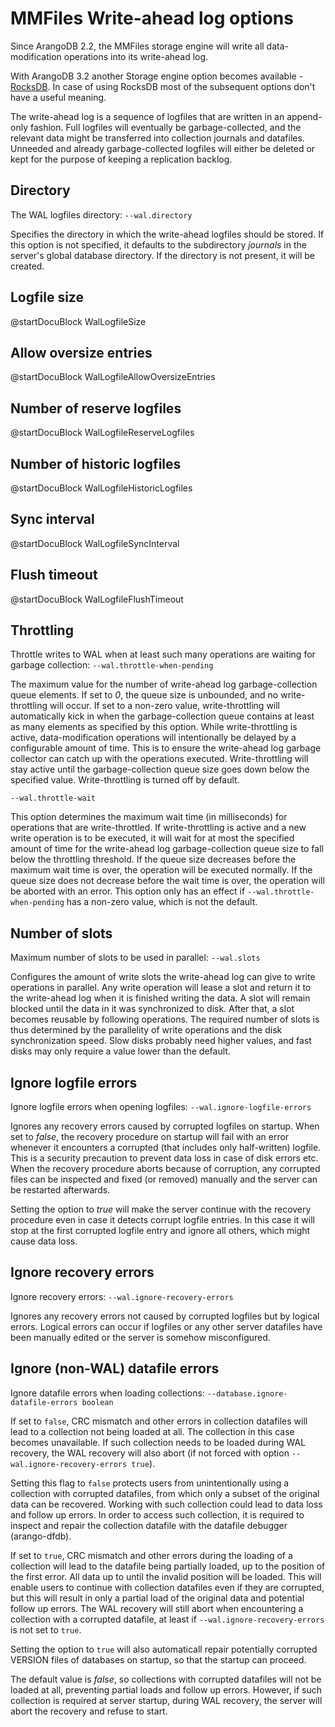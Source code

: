 MMFiles Write-ahead log options
===============================

Since ArangoDB 2.2, the MMFiles storage engine will write all data-modification
operations into its write-ahead log.

With ArangoDB 3.2 another Storage engine option becomes available - [RocksDB](RocksDB.md).
In case of using RocksDB most of the subsequent options don't have a useful meaning.

The write-ahead log is a sequence of logfiles that are written in an append-only
fashion. Full logfiles will eventually be garbage-collected, and the relevant data
might be transferred into collection journals and datafiles. Unneeded and already
garbage-collected logfiles will either be deleted or kept for the purpose of keeping
a replication backlog.

Directory
---------

<!-- arangod/Wal/LogfileManager.h -->

The WAL logfiles directory: `--wal.directory`

Specifies the directory in which the write-ahead logfiles should be
stored. If this option is not specified, it defaults to the subdirectory
*journals* in the server's global database directory. If the directory is
not present, it will be created.

Logfile size
------------

<!-- arangod/Wal/LogfileManager.h -->
@startDocuBlock WalLogfileSize

Allow oversize entries
----------------------

<!-- arangod/Wal/LogfileManager.h -->
@startDocuBlock WalLogfileAllowOversizeEntries

Number of reserve logfiles
--------------------------

<!-- arangod/Wal/LogfileManager.h -->
@startDocuBlock WalLogfileReserveLogfiles

Number of historic logfiles
---------------------------

<!-- arangod/Wal/LogfileManager.h -->
@startDocuBlock WalLogfileHistoricLogfiles

Sync interval
-------------

<!-- arangod/Wal/LogfileManager.h -->
@startDocuBlock WalLogfileSyncInterval

Flush timeout
-------------

<!-- arangod/Wal/LogfileManager.h -->
@startDocuBlock WalLogfileFlushTimeout

Throttling
----------

<!-- arangod/Wal/LogfileManager.h -->

Throttle writes to WAL when at least such many operations are
waiting for garbage collection:
`--wal.throttle-when-pending`

The maximum value for the number of write-ahead log garbage-collection
queue elements. If set to *0*, the queue size is unbounded, and no
write-throttling will occur. If set to a non-zero value, write-throttling
will automatically kick in when the garbage-collection queue contains at
least as many elements as specified by this option.
While write-throttling is active, data-modification operations will
intentionally be delayed by a configurable amount of time. This is to
ensure the write-ahead log garbage collector can catch up with the
operations executed.
Write-throttling will stay active until the garbage-collection queue size
goes down below the specified value.
Write-throttling is turned off by default.

`--wal.throttle-wait`

This option determines the maximum wait time (in milliseconds) for
operations that are write-throttled. If write-throttling is active and a
new write operation is to be executed, it will wait for at most the
specified amount of time for the write-ahead log garbage-collection queue
size to fall below the throttling threshold. If the queue size decreases
before the maximum wait time is over, the operation will be executed
normally. If the queue size does not decrease before the wait time is
over, the operation will be aborted with an error.
This option only has an effect if `--wal.throttle-when-pending` has a
non-zero value, which is not the default.

Number of slots
---------------

<!-- arangod/Wal/LogfileManager.h -->

Maximum number of slots to be used in parallel:
`--wal.slots`

Configures the amount of write slots the write-ahead log can give to write
operations in parallel. Any write operation will lease a slot and return
it to the write-ahead log when it is finished writing the data. A slot will
remain blocked until the data in it was synchronized to disk. After that,
a slot becomes reusable by following operations. The required number of
slots is thus determined by the parallelity of write operations and the
disk synchronization speed. Slow disks probably need higher values, and
fast disks may only require a value lower than the default.

Ignore logfile errors
---------------------

<!-- arangod/Wal/LogfileManager.h -->

Ignore logfile errors when opening logfiles:
`--wal.ignore-logfile-errors`

Ignores any recovery errors caused by corrupted logfiles on startup. When
set to *false*, the recovery procedure on startup will fail with an error
whenever it encounters a corrupted (that includes only half-written)
logfile. This is a security precaution to prevent data loss in case of disk
errors etc. When the recovery procedure aborts because of corruption, any
corrupted files can be inspected and fixed (or removed) manually and the
server can be restarted afterwards.

Setting the option to *true* will make the server continue with the recovery
procedure even in case it detects corrupt logfile entries. In this case it
will stop at the first corrupted logfile entry and ignore all others, which
might cause data loss.

Ignore recovery errors
----------------------

<!-- arangod/Wal/LogfileManager.h -->

Ignore recovery errors:
`--wal.ignore-recovery-errors`

Ignores any recovery errors not caused by corrupted logfiles but by logical
errors. Logical errors can occur if logfiles or any other server datafiles
have been manually edited or the server is somehow misconfigured.

Ignore (non-WAL) datafile errors
--------------------------------

<!-- arangod/RestServer/ArangoServer.h -->

Ignore datafile errors when loading collections:
`--database.ignore-datafile-errors boolean`

If set to `false`, CRC mismatch and other errors in collection datafiles
will lead to a collection not being loaded at all. The collection in this
case becomes unavailable. If such collection needs to be loaded during WAL
recovery, the WAL recovery will also abort (if not forced with option
`--wal.ignore-recovery-errors true`).

Setting this flag to `false` protects users from unintentionally using a
collection with corrupted datafiles, from which only a subset of the
original data can be recovered. Working with such collection could lead
to data loss and follow up errors.
In order to access such collection, it is required to inspect and repair
the collection datafile with the datafile debugger (arango-dfdb).

If set to `true`, CRC mismatch and other errors during the loading of a
collection will lead to the datafile being partially loaded, up to the
position of the first error. All data up to until the invalid position
will be loaded. This will enable users to continue with collection
datafiles
even if they are corrupted, but this will result in only a partial load
of the original data and potential follow up errors. The WAL recovery
will still abort when encountering a collection with a corrupted datafile,
at least if `--wal.ignore-recovery-errors` is not set to `true`.

Setting the option to `true` will also automaticall repair potentially 
corrupted VERSION files of databases on startup, so that the startup can
proceed.

The default value is *false*, so collections with corrupted datafiles will
not be loaded at all, preventing partial loads and follow up errors. However,
if such collection is required at server startup, during WAL recovery, the
server will abort the recovery and refuse to start.
